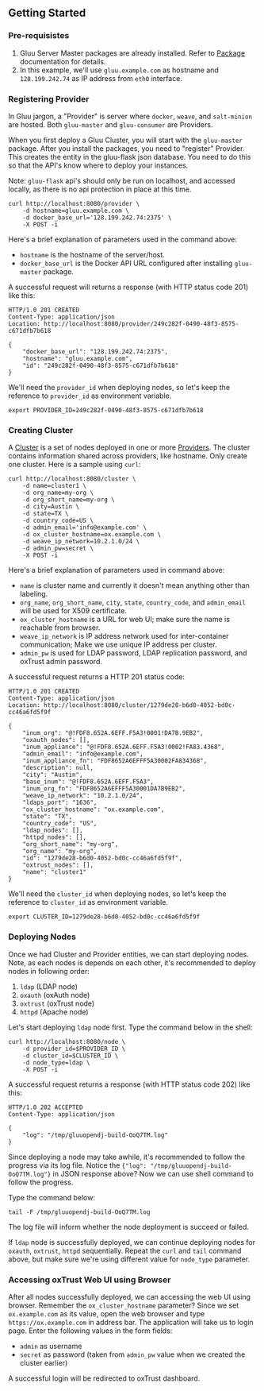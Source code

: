 ## Getting Started

### Pre-requisistes

1. Gluu Server Master packages are already installed. Refer to [Package](../installation/package.md) documentation for details.
2. In this example, we'll use `gluu.example.com` as hostname and `128.199.242.74` as IP address from `eth0` interface.

### Registering Provider

In Gluu jargon, a "Provider" is server where `docker`, `weave`, and `salt-minion` are hosted.
Both `gluu-master` and `gluu-consumer` are Providers.

When you first deploy a Gluu Cluster, you will start with the `gluu-master` package. After you install the 
packages, you need to "register" Provider. This creates the entity in the gluu-flask json database. You
need to do this so that the API's know where to deploy your instances.

Note: `gluu-flask` api's should only be run on localhost, and accessed locally, as there is no
api protection in place at this time. 

```
curl http://localhost:8080/provider \
    -d hostname=gluu.example.com \
    -d docker_base_url='128.199.242.74:2375' \
    -X POST -i
```

Here's a brief explanation of parameters used in the command above:

* `hostname` is the hostname of the server/host.
* `docker_base_url` is the Docker API URL configured after installing `gluu-master` package.

A successful request will returns a response (with HTTP status code 201) like this:

```
HTTP/1.0 201 CREATED
Content-Type: application/json
Location: http://localhost:8080/provider/249c282f-0490-48f3-8575-c671dfb7b618

{
    "docker_base_url": "128.199.242.74:2375",
    "hostname": "gluu.example.com",
    "id": "249c282f-0490-48f3-8575-c671dfb7b618"
}
```

We'll need the `provider_id` when deploying nodes, so let's keep the reference to `provider_id` as environment variable.

```
export PROVIDER_ID=249c282f-0490-48f3-8575-c671dfb7b618
```

### Creating Cluster

A [Cluster][cluster-api] is a set of nodes deployed in one or more [Providers][provider-api]. The cluster
contains information shared across providers, like hostname. Only create one cluster.
Here is a sample using `curl`:

```
curl http://localhost:8080/cluster \
    -d name=cluster1 \
    -d org_name=my-org \
    -d org_short_name=my-org \
    -d city=Austin \
    -d state=TX \
    -d country_code=US \
    -d admin_email='info@example.com' \
    -d ox_cluster_hostname=ox.example.com \
    -d weave_ip_network=10.2.1.0/24 \
    -d admin_pw=secret \
    -X POST -i
```

Here's a brief explanation of parameters used in command above:

* `name` is cluster name and currently it doesn't mean anything other than labeling.
* `org_name`, `org_short_name`, `city`, `state`, `country_code`, and `admin_email` will be used for X509 certificate.
* `ox_cluster_hostname` is a URL for web UI; make sure the name is reachable from browser.
* `weave_ip_network` is IP address network used for inter-container communication; Make we use unique IP address per cluster.
* `admin_pw` is used for LDAP password, LDAP replication password, and oxTrust admin password.

A successful request returns a HTTP 201 status code:

```
HTTP/1.0 201 CREATED
Content-Type: application/json
Location: http://localhost:8080/cluster/1279de28-b6d0-4052-bd0c-cc46a6fd5f9f

{
    "inum_org": "@!FDF8.652A.6EFF.F5A3!0001!DA7B.9EB2",
    "oxauth_nodes": [],
    "inum_appliance": "@!FDF8.652A.6EFF.F5A3!0002!FA83.4368",
    "admin_email": "info@example.com",
    "inum_appliance_fn": "FDF8652A6EFFF5A30002FA834368",
    "description": null,
    "city": "Austin",
    "base_inum": "@!FDF8.652A.6EFF.F5A3",
    "inum_org_fn": "FDF8652A6EFFF5A30001DA7B9EB2",
    "weave_ip_network": "10.2.1.0/24",
    "ldaps_port": "1636",
    "ox_cluster_hostname": "ox.example.com",
    "state": "TX",
    "country_code": "US",
    "ldap_nodes": [],
    "httpd_nodes": [],
    "org_short_name": "my-org",
    "org_name": "my-org",
    "id": "1279de28-b6d0-4052-bd0c-cc46a6fd5f9f",
    "oxtrust_nodes": [],
    "name": "cluster1"
}
```

We'll need the `cluster_id` when deploying nodes, so let's keep the reference to `cluster_id` as environment variable.

```
export CLUSTER_ID=1279de28-b6d0-4052-bd0c-cc46a6fd5f9f
```

[cluster-api]: ../../reference/api/cluster.md
[provider-api]: ../../reference/api/provider.md

### Deploying Nodes

Once we had Cluster and Provider entities, we can start deploying nodes. Note, as each nodes is depends on each other, it's recommended to deploy nodes in following order:

1. `ldap` (LDAP node)
2. `oxauth` (oxAuth node)
3. `oxtrust` (oxTrust node)
4. `httpd` (Apache node)

Let's start deploying `ldap` node first. Type the command below in the shell:

```
curl http://localhost:8080/node \
    -d provider_id=$PROVIDER_ID \
    -d cluster_id=$CLUSTER_ID \
    -d node_type=ldap \
    -X POST -i
```

A successful request returns a response (with HTTP status code 202) like this:

```
HTTP/1.0 202 ACCEPTED
Content-Type: application/json

{
    "log": "/tmp/gluuopendj-build-OoQ7TM.log"
}
```

Since deploying a node may take awhile, it's recommended to follow the progress via its log file.
Notice the `{"log": "/tmp/gluuopendj-build-OoQ7TM.log"}` in JSON response above?
Now we can use shell command to follow the progress.

Type the command below:

```
tail -F /tmp/gluuopendj-build-OoQ7TM.log
```

The log file will inform whether the node deployment is succeed or failed.

If `ldap` node is successfully deployed, we can continue deploying nodes for `oxauth`, `oxtrust`, `httpd` sequentially. Repeat the `curl` and `tail` command above, but make sure we're using different value for `node_type` parameter.

### Accessing oxTrust Web UI using Browser

After all nodes successfully deployed, we can accessing the web UI using browser. Remember the `ox_cluster_hostname` parameter? Since we set `ox.example.com` as its value, open the web browser and type `https://ox.example.com` in address bar. The application will take us to login page. Enter the following values in the form fields:

* `admin` as username
* `secret` as password (taken from `admin_pw` value when we created the cluster earlier)

A successful login will be redirected to oxTrust dashboard.
